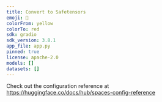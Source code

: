 ```yaml
---
title: Convert to Safetensors
emoji: 🐶
colorFrom: yellow
colorTo: red
sdk: gradio
sdk_version: 3.8.1
app_file: app.py
pinned: true
license: apache-2.0
models: []
datasets: []
---
```


Check out the configuration reference at https://huggingface.co/docs/hub/spaces-config-reference

